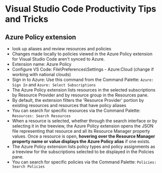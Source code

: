 # Visual Studio Code Productivity Tips and Tricks

## Azure Policy extension

- look up aliases and review resources and policies
- Changes made locally to policies viewed in the Azure Policy extension for Visual Studio Code aren't synced to Azure.
- Extension name: Azure Policy
- Configure VS Code: File\Preferences\Settings - Azure:Cloud (change if working with national clouds)
- Sign in to Azure: Use this command from the Command Palette: `Azure: Sign In` and `Azure: Select Subscriptions`
- The Azure Policy extension lists resources in the selected subscriptions by Resource Provider and by resource group in the Resources pane.
- By default, the extension filters the 'Resource Provider' portion by existing resources and resources that have policy aliases
- You can search for specific resources via the Command Palette: `Resources: Search Resources`
- When a resource is selected, whether through the search interface or by selecting it in the treeview, the Azure Policy extension opens the JSON file representing that resource and all its Resource Manager property values. Once a resource is open, **hovering over the Resource Manager property name or value displays the Azure Policy alias** if one exists.
- The Azure Policy extension lists policy types and policy assignments as a treeview for the subscriptions selected to be displayed in the Policies pane.
- You can search for specific policies via the Command Palette: `Policies: Search Policies`
